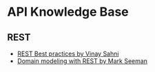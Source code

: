# API Knowledge Base

## REST
* [REST Best practices by Vinay Sahni](http://www.vinaysahni.com/best-practices-for-a-pragmatic-restful-api#useful-post-responses)
* [Domain modeling with REST by Mark Seeman](http://blog.ploeh.dk/2016/12/07/domain-modelling-with-rest/)
